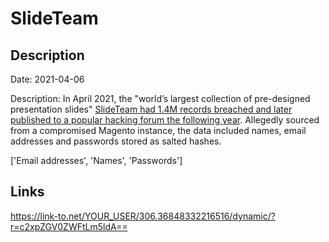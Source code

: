 # SlideTeam

## Description

Date: 2021-04-06

Description:
In April 2021, the &quot;world’s largest collection of pre-designed presentation slides&quot; <a href="https://news.kaduu.ch/2022/08/25/worlds-largest-supplier-of-powerpoint-content-hacked/" target="_blank" rel="noopener">SlideTeam had 1.4M records breached and later published to a popular hacking forum the following year</a>. Allegedly sourced from a compromised Magento instance, the data included names, email addresses and passwords stored as salted hashes.


['Email addresses', 'Names', 'Passwords']

## Links

https://link-to.net/YOUR_USER/306.36848332216516/dynamic/?r=c2xpZGV0ZWFtLm5ldA==